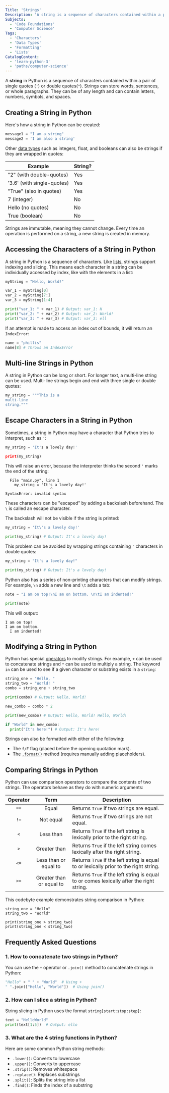 ```yaml
---
Title: 'Strings'
Description: 'A string is a sequence of characters contained within a pair of single quotes or double quotes.'
Subjects:
  - 'Code Foundations'
  - 'Computer Science'
Tags:
  - 'Characters'
  - 'Data Types'
  - 'Formatting'
  - 'Lists'
CatalogContent:
  - 'learn-python-3'
  - 'paths/computer-science'
---
```


A **string** in Python is a sequence of characters contained within a pair of single quotes (`'`) or double quotes(`"`). Strings can store words, sentences, or whole paragraphs. They can be of any length and can contain letters, numbers, symbols, and spaces.

## Creating a String in Python

Here's how a string in Python can be created:

```py
message1 = "I am a string"
message2 = 'I am also a string'
```

Other [data types](https://www.codecademy.com/resources/docs/python/data-types) such as integers, float, and booleans can also be strings if they are wrapped in quotes:

| Example                    | String? |
| -------------------------- | ------- |
| "2" (with double-quotes)   | Yes     |
| '3.6' (with single-quotes) | Yes     |
| "True" (also in quotes)    | Yes     |
| 7 (integer)                | No      |
| Hello (no quotes)          | No      |
| True (boolean)             | No      |

Strings are immutable, meaning they cannot change. Every time an operation is performed on a string, a new string is created in memory.

## Accessing the Characters of a String in Python

A string in Python is a sequence of characters. Like [lists]((https://www.codecademy.com/resources/docs/python/lists)), strings support indexing and slicing. This means each character in a string can be individually accessed by index, like with the elements in a list:

```py
myString = "Hello, World!"

var_1 = myString[0]
var_2 = myString[7:]
var_3 = myString[1:4]

print("var_1: " + var_1) # Output: var_1: H
print("var_2: " + var_2) # Output: var_2: World!
print("var_3: " + var_3) # Output: var_3: ell
```

If an attempt is made to access an index out of bounds, it will return an `IndexError`:

```py
name = "phillis"
name[8] # Throws an IndexError
```

## Multi-line Strings in Python

A string in Python can be long or short. For longer text, a multi-line string can be used. Multi-line strings begin and end with three single or double quotes:

```py
my_string = """This is a
multi-line
string."""
```

## Escape Characters in a String in Python

Sometimes, a string in Python may have a character that Python tries to interpret, such as `'`:

```py
my_string = 'It's a lovely day!'

print(my_string)
```

This will raise an error, because the interpreter thinks the second `'` marks the end of the string:

```shell
  File "main.py", line 1
    my_string = 'It's a lovely day!'
                    ^
SyntaxError: invalid syntax
```

These characters can be "escaped" by adding a backslash beforehand. The `\` is called an escape character.

The backslash will not be visible if the string is printed:

```py
my_string = 'It\'s a lovely day!'

print(my_string) # Output: It's a lovely day!
```

This problem can be avoided by wrapping strings containing `'` characters in double quotes:

```py
my_string = "It's a lovely day!"

print(my_string) # Output: It's a lovely day!
```

Python also has a series of non-printing characters that can modify strings. For example, `\n` adds a new line and `\t` adds a tab:

```py
note = "I am on top!\nI am on bottom. \n\tI am indented!"

print(note)
```

This will output:

```shell
I am on top!
I am on bottom.
  I am indented!
```

## Modifying a String in Python

Python has special [operators](https://www.codecademy.com/resources/docs/python/operators) to modify strings. For example, `+` can be used to concatenate strings and `*` can be used to multiply a string. The keyword `in` can be used to see if a given character or substring exists in a `string`:

```py
string_one = "Hello, "
string_two = "World! "
combo = string_one + string_two

print(combo) # Output: Hello, World!

new_combo = combo * 2

print(new_combo) # Output: Hello, World! Hello, World!

if "World" in new_combo:
  print("It's here!") # Output: It's here!
```

Strings can also be formatted with either of the following:

- The `f/F` flag (placed before the opening quotation mark).
- The [`.format()`](https://www.codecademy.com/resources/docs/python/strings/format) method (requires manually adding placeholders).

## Comparing Strings in Python

Python can use comparison operators to compare the contents of two strings. The operators behave as they do with numeric arguments:

| Operator |           Term           | Description                                                                              |
| :------: | :----------------------: | ---------------------------------------------------------------------------------------- |
|   `==`   |          Equal           | Returns `True` if two strings are equal.                                                 |
|   `!=`   |        Not equal         | Returns `True` if two strings are not equal.                                             |
|   `<`    |        Less than         | Returns `True` if the left string is lexically prior to the right string.                |
|   `>`    |       Greater than       | Returns `True` if the left string comes lexically after the right string.                |
|   `<=`   |  Less than or equal to   | Returns `True` if the left string is equal to or lexically prior to the right string.    |
|   `>=`   | Greater than or equal to | Returns `True` if the left string is equal to or comes lexically after the right string. |

This codebyte example demonstrates string comparison in Python:

```codebyte/python
string_one = "Hello"
string_two = "World"

print(string_one > string_two)
print(string_one < string_two)
```

## Frequently Asked Questions

### 1. How to concatenate two strings in Python?

You can use the `+` operator or `.join()` method to concatenate strings in Python:

```py
"Hello" + " " + "World"  # Using +
" ".join(["Hello", "World"])  # Using join()
```

### 2. How can I slice a string in Python?

String slicing in Python uses the format `string[start:stop:step]`:

```py
text = "HelloWorld"
print(text[1:5])  # Output: ello
```

### 3. What are the 4 string functions in Python?

Here are some common Python string methods:

- `.lower()`: Converts to lowercase
- `.upper()`: Converts to uppercase
- `.strip()`: Removes whitespace
- `.replace()`: Replaces substrings
- `.split()`: Splits the string into a list
- `.find()`: Finds the index of a substring
